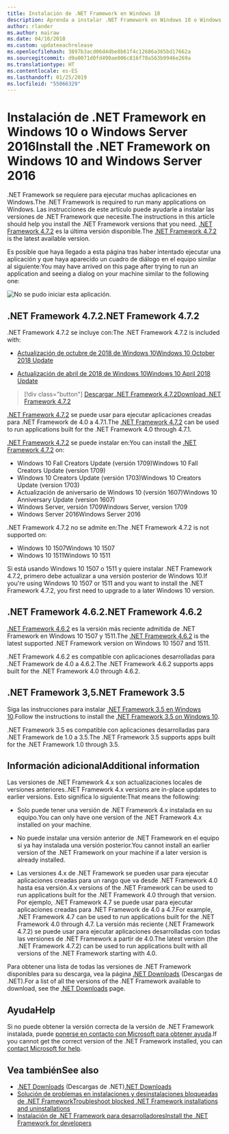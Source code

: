 ```yaml
---
title: Instalación de .NET Framework en Windows 10
description: Aprenda a instalar .NET Framework en Windows 10 o Windows Server 2016.
author: rlander
ms.author: mairaw
ms.date: 04/10/2018
ms.custom: updateeachrelease
ms.openlocfilehash: 3897b3acd06d4dbe8b61f4c12686a365bd17662a
ms.sourcegitcommit: d9a0071d0fd490ae006c816f78a563b9946e269a
ms.translationtype: HT
ms.contentlocale: es-ES
ms.lasthandoff: 01/25/2019
ms.locfileid: "55066329"
---
```

# <a name="install-the-net-framework-on-windows-10-and-windows-server-2016"></a><span data-ttu-id="4ee0e-103">Instalación de .NET Framework en Windows 10 o Windows Server 2016</span><span class="sxs-lookup"><span data-stu-id="4ee0e-103">Install the .NET Framework on Windows 10 and Windows Server 2016</span></span>

<span data-ttu-id="4ee0e-104">.NET Framework se requiere para ejecutar muchas aplicaciones en Windows.</span><span class="sxs-lookup"><span data-stu-id="4ee0e-104">The .NET Framework is required to run many applications on Windows.</span></span> <span data-ttu-id="4ee0e-105">Las instrucciones de este artículo puede ayudarle a instalar las versiones de .NET Framework que necesite.</span><span class="sxs-lookup"><span data-stu-id="4ee0e-105">The instructions in this article should help you install the .NET Framework versions that you need.</span></span> <span data-ttu-id="4ee0e-106">[.NET Framework 4.7.2](https://dotnet.microsoft.com/download/dotnet-framework-runtime/net472) es la última versión disponible.</span><span class="sxs-lookup"><span data-stu-id="4ee0e-106">The [.NET Framework 4.7.2](https://dotnet.microsoft.com/download/dotnet-framework-runtime/net472) is the latest available version.</span></span>

<span data-ttu-id="4ee0e-107">Es posible que haya llegado a esta página tras haber intentado ejecutar una aplicación y que haya aparecido un cuadro de diálogo en el equipo similar al siguiente:</span><span class="sxs-lookup"><span data-stu-id="4ee0e-107">You may have arrived on this page after trying to run an application and seeing a dialog on your machine similar to the following one:</span></span>

![No se pudo iniciar esta aplicación.](./media/this-application-could-not-be-started.png)

## <a name="net-framework-472"></a><span data-ttu-id="4ee0e-109">.NET Framework 4.7.2</span><span class="sxs-lookup"><span data-stu-id="4ee0e-109">.NET Framework 4.7.2</span></span>

<span data-ttu-id="4ee0e-110">.NET Framework 4.7.2 se incluye con:</span><span class="sxs-lookup"><span data-stu-id="4ee0e-110">The .NET Framework 4.7.2 is included with:</span></span>

* [<span data-ttu-id="4ee0e-111">Actualización de octubre de 2018 de Windows 10</span><span class="sxs-lookup"><span data-stu-id="4ee0e-111">Windows 10 October 2018 Update</span></span>](https://support.microsoft.com/help/4028685/windows-10-get-the-update)

* [<span data-ttu-id="4ee0e-112">Actualización de abril de 2018 de Windows 10</span><span class="sxs-lookup"><span data-stu-id="4ee0e-112">Windows 10 April 2018 Update</span></span>](https://www.microsoft.com/software-download/windows10)

> [!div class="button"]
> [<span data-ttu-id="4ee0e-113">Descargar .NET Framework 4.7.2</span><span class="sxs-lookup"><span data-stu-id="4ee0e-113">Download .NET Framework 4.7.2</span></span>](https://dotnet.microsoft.com/download/dotnet-framework-runtime/net472)

<span data-ttu-id="4ee0e-114">[.NET Framework 4.7.2](https://dotnet.microsoft.com/download/dotnet-framework-runtime/net472) se puede usar para ejecutar aplicaciones creadas para .NET Framework de 4.0 a 4.7.1.</span><span class="sxs-lookup"><span data-stu-id="4ee0e-114">The [.NET Framework 4.7.2](https://dotnet.microsoft.com/download/dotnet-framework-runtime/net472) can be used to run applications built for the .NET Framework 4.0 through 4.7.1.</span></span>

<span data-ttu-id="4ee0e-115">[.NET Framework 4.7.2](https://dotnet.microsoft.com/download/dotnet-framework-runtime/net472) se puede instalar en:</span><span class="sxs-lookup"><span data-stu-id="4ee0e-115">You can install the [.NET Framework 4.7.2](https://dotnet.microsoft.com/download/dotnet-framework-runtime/net472) on:</span></span>

* <span data-ttu-id="4ee0e-116">Windows 10 Fall Creators Update (versión 1709)</span><span class="sxs-lookup"><span data-stu-id="4ee0e-116">Windows 10 Fall Creators Update (version 1709)</span></span>
* <span data-ttu-id="4ee0e-117">Windows 10 Creators Update (versión 1703)</span><span class="sxs-lookup"><span data-stu-id="4ee0e-117">Windows 10 Creators Update (version 1703)</span></span>
* <span data-ttu-id="4ee0e-118">Actualización de aniversario de Windows 10 (versión 1607)</span><span class="sxs-lookup"><span data-stu-id="4ee0e-118">Windows 10 Anniversary Update (version 1607)</span></span>
* <span data-ttu-id="4ee0e-119">Windows Server, versión 1709</span><span class="sxs-lookup"><span data-stu-id="4ee0e-119">Windows Server, version 1709</span></span>
* <span data-ttu-id="4ee0e-120">Windows Server 2016</span><span class="sxs-lookup"><span data-stu-id="4ee0e-120">Windows Server 2016</span></span>

<span data-ttu-id="4ee0e-121">.NET Framework 4.7.2 no se admite en:</span><span class="sxs-lookup"><span data-stu-id="4ee0e-121">The .NET Framework 4.7.2 is not supported on:</span></span>

* <span data-ttu-id="4ee0e-122">Windows 10 1507</span><span class="sxs-lookup"><span data-stu-id="4ee0e-122">Windows 10 1507</span></span>
* <span data-ttu-id="4ee0e-123">Windows 10 1511</span><span class="sxs-lookup"><span data-stu-id="4ee0e-123">Windows 10 1511</span></span>

<span data-ttu-id="4ee0e-124">Si está usando Windows 10 1507 o 1511 y quiere instalar .NET Framework 4.7.2, primero debe actualizar a una versión posterior de Windows 10.</span><span class="sxs-lookup"><span data-stu-id="4ee0e-124">If you're using Windows 10 1507 or 1511 and you want to install the .NET Framework 4.7.2, you first need to upgrade to a later Windows 10 version.</span></span>

## <a name="net-framework-462"></a><span data-ttu-id="4ee0e-125">.NET Framework 4.6.2</span><span class="sxs-lookup"><span data-stu-id="4ee0e-125">.NET Framework 4.6.2</span></span>

<span data-ttu-id="4ee0e-126">[.NET Framework 4.6.2](https://www.microsoft.com/en-us/download/details.aspx?id=53345) es la versión más reciente admitida de .NET Framework en Windows 10 1507 y 1511.</span><span class="sxs-lookup"><span data-stu-id="4ee0e-126">The [.NET Framework 4.6.2](https://www.microsoft.com/en-us/download/details.aspx?id=53345) is the latest supported .NET Framework version on Windows 10 1507 and 1511.</span></span>

<span data-ttu-id="4ee0e-127">.NET Framework 4.6.2 es compatible con aplicaciones desarrolladas para .NET Framework de 4.0 a 4.6.2.</span><span class="sxs-lookup"><span data-stu-id="4ee0e-127">The .NET Framework 4.6.2 supports apps built for the .NET Framework 4.0 through 4.6.2.</span></span>

## <a name="net-framework-35"></a><span data-ttu-id="4ee0e-128">.NET Framework 3,5</span><span class="sxs-lookup"><span data-stu-id="4ee0e-128">.NET Framework 3.5</span></span>

<span data-ttu-id="4ee0e-129">Siga las instrucciones para instalar [.NET Framework 3.5 en Windows 10](dotnet-35-windows-10.md).</span><span class="sxs-lookup"><span data-stu-id="4ee0e-129">Follow the instructions to install the [.NET Framework 3.5 on Windows 10](dotnet-35-windows-10.md).</span></span>

<span data-ttu-id="4ee0e-130">.NET Framework 3.5 es compatible con aplicaciones desarrolladas para .NET Framework de 1.0 a 3.5.</span><span class="sxs-lookup"><span data-stu-id="4ee0e-130">The .NET Framework 3.5 supports apps built for the .NET Framework 1.0 through 3.5.</span></span>

## <a name="additional-information"></a><span data-ttu-id="4ee0e-131">Información adicional</span><span class="sxs-lookup"><span data-stu-id="4ee0e-131">Additional information</span></span>

<span data-ttu-id="4ee0e-132">Las versiones de .NET Framework 4.x son actualizaciones locales de versiones anteriores.</span><span class="sxs-lookup"><span data-stu-id="4ee0e-132">.NET Framework 4.x versions are in-place updates to earlier versions.</span></span> <span data-ttu-id="4ee0e-133">Esto significa lo siguiente:</span><span class="sxs-lookup"><span data-stu-id="4ee0e-133">That means the following:</span></span>

- <span data-ttu-id="4ee0e-134">Solo puede tener una versión de .NET Framework 4.x instalada en su equipo.</span><span class="sxs-lookup"><span data-stu-id="4ee0e-134">You can only have one version of the .NET Framework 4.x installed on your machine.</span></span>

- <span data-ttu-id="4ee0e-135">No puede instalar una versión anterior de .NET Framework en el equipo si ya hay instalada una versión posterior.</span><span class="sxs-lookup"><span data-stu-id="4ee0e-135">You cannot install an earlier version of the .NET Framework on your machine if a later version is already installed.</span></span>

- <span data-ttu-id="4ee0e-136">Las versiones 4.x de .NET Framework se pueden usar para ejecutar aplicaciones creadas para un rango que va desde .NET Framework 4.0 hasta esa versión.</span><span class="sxs-lookup"><span data-stu-id="4ee0e-136">4.x versions of the .NET Framework can be used to run applications built for the .NET Framework 4.0 through that version.</span></span> <span data-ttu-id="4ee0e-137">Por ejemplo, .NET Framework 4.7 se puede usar para ejecutar aplicaciones creadas para .NET Framework de 4.0 a 4.7.</span><span class="sxs-lookup"><span data-stu-id="4ee0e-137">For example, .NET Framework 4.7 can be used to run applications built for the .NET Framework 4.0 through 4.7.</span></span> <span data-ttu-id="4ee0e-138">La versión más reciente (.NET Framework 4.7.2) se puede usar para ejecutar aplicaciones desarrolladas con todas las versiones de .NET Framework a partir de 4.0.</span><span class="sxs-lookup"><span data-stu-id="4ee0e-138">The latest version (the .NET Framework 4.7.2) can be used to run applications built with all versions of the .NET Framework starting with 4.0.</span></span>

<span data-ttu-id="4ee0e-139">Para obtener una lista de todas las versiones de .NET Framework disponibles para su descarga, vea la página [.NET Downloads](https://www.microsoft.com/net/download?utm_source=ms-docs&utm_medium=referral) (Descargas de .NET).</span><span class="sxs-lookup"><span data-stu-id="4ee0e-139">For a list of all the versions of the .NET Framework available to download, see the [.NET Downloads](https://www.microsoft.com/net/download?utm_source=ms-docs&utm_medium=referral) page.</span></span>

## <a name="help"></a><span data-ttu-id="4ee0e-140">Ayuda</span><span class="sxs-lookup"><span data-stu-id="4ee0e-140">Help</span></span>

<span data-ttu-id="4ee0e-141">Si no puede obtener la versión correcta de la versión de .NET Framework instalada, puede [ponerse en contacto con Microsoft para obtener ayuda](mailto:dotnet-install-help@service.microsoft.com?subject=Install-Help).</span><span class="sxs-lookup"><span data-stu-id="4ee0e-141">If you cannot get the correct version of the .NET Framework installed, you can [contact Microsoft for help](mailto:dotnet-install-help@service.microsoft.com?subject=Install-Help).</span></span>

## <a name="see-also"></a><span data-ttu-id="4ee0e-142">Vea también</span><span class="sxs-lookup"><span data-stu-id="4ee0e-142">See also</span></span>

- <span data-ttu-id="4ee0e-143">[.NET Downloads](https://www.microsoft.com/net/download?utm_source=ms-docs&utm_medium=referral) (Descargas de .NET)</span><span class="sxs-lookup"><span data-stu-id="4ee0e-143">[.NET Downloads](https://www.microsoft.com/net/download?utm_source=ms-docs&utm_medium=referral)</span></span>
- [<span data-ttu-id="4ee0e-144">Solución de problemas en instalaciones y desinstalaciones bloqueadas de .NET Framework</span><span class="sxs-lookup"><span data-stu-id="4ee0e-144">Troubleshoot blocked .NET Framework installations and uninstallations</span></span>](troubleshoot-blocked-installations-and-uninstallations.md)
- [<span data-ttu-id="4ee0e-145">Instalación de .NET Framework para desarrolladores</span><span class="sxs-lookup"><span data-stu-id="4ee0e-145">Install the .NET Framework for developers</span></span>](guide-for-developers.md)
